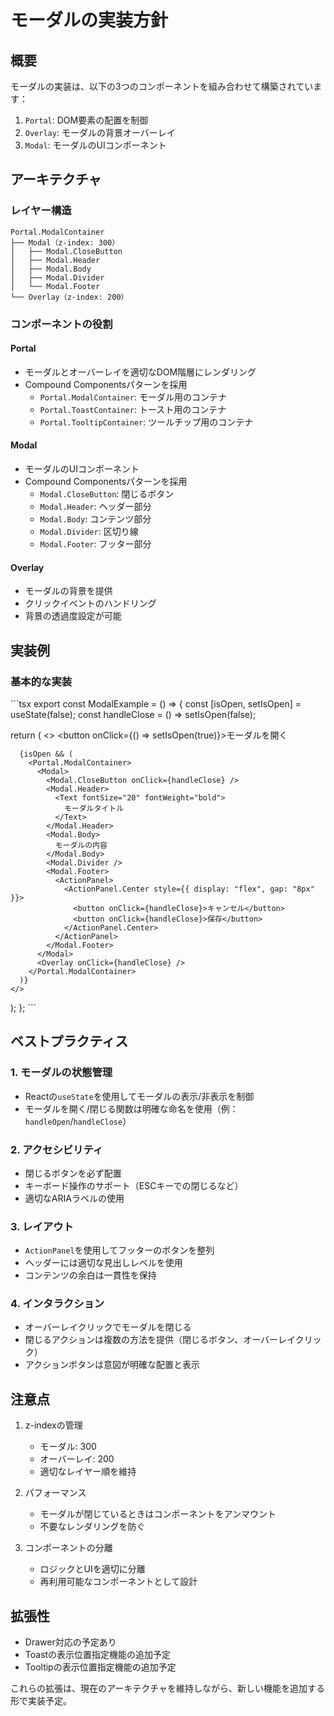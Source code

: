 # モーダルの実装方針

## 概要

モーダルの実装は、以下の3つのコンポーネントを組み合わせて構築されています：

1. `Portal`: DOM要素の配置を制御
2. `Overlay`: モーダルの背景オーバーレイ
3. `Modal`: モーダルのUIコンポーネント

## アーキテクチャ

### レイヤー構造

```
Portal.ModalContainer
├── Modal（z-index: 300）
│   ├── Modal.CloseButton
│   ├── Modal.Header
│   ├── Modal.Body
│   ├── Modal.Divider
│   └── Modal.Footer
└── Overlay（z-index: 200）
```

### コンポーネントの役割

#### Portal

- モーダルとオーバーレイを適切なDOM階層にレンダリング
- Compound Componentsパターンを採用
  - `Portal.ModalContainer`: モーダル用のコンテナ
  - `Portal.ToastContainer`: トースト用のコンテナ
  - `Portal.TooltipContainer`: ツールチップ用のコンテナ

#### Modal

- モーダルのUIコンポーネント
- Compound Componentsパターンを採用
  - `Modal.CloseButton`: 閉じるボタン
  - `Modal.Header`: ヘッダー部分
  - `Modal.Body`: コンテンツ部分
  - `Modal.Divider`: 区切り線
  - `Modal.Footer`: フッター部分

#### Overlay

- モーダルの背景を提供
- クリックイベントのハンドリング
- 背景の透過度設定が可能

## 実装例

### 基本的な実装

\`\`\`tsx
export const ModalExample = () => {
  const [isOpen, setIsOpen] = useState(false);
  const handleClose = () => setIsOpen(false);

  return (
    <>
      <button onClick={() => setIsOpen(true)}>モーダルを開く</button>
      
      {isOpen && (
        <Portal.ModalContainer>
          <Modal>
            <Modal.CloseButton onClick={handleClose} />
            <Modal.Header>
              <Text fontSize="20" fontWeight="bold">
                モーダルタイトル
              </Text>
            </Modal.Header>
            <Modal.Body>
              モーダルの内容
            </Modal.Body>
            <Modal.Divider />
            <Modal.Footer>
              <ActionPanel>
                <ActionPanel.Center style={{ display: "flex", gap: "8px" }}>
                  <button onClick={handleClose}>キャンセル</button>
                  <button onClick={handleClose}>保存</button>
                </ActionPanel.Center>
              </ActionPanel>
            </Modal.Footer>
          </Modal>
          <Overlay onClick={handleClose} />
        </Portal.ModalContainer>
      )}
    </>
  );
};
\`\`\`

## ベストプラクティス

### 1. モーダルの状態管理

- Reactの`useState`を使用してモーダルの表示/非表示を制御
- モーダルを開く/閉じる関数は明確な命名を使用（例：`handleOpen`/`handleClose`）

### 2. アクセシビリティ

- 閉じるボタンを必ず配置
- キーボード操作のサポート（ESCキーでの閉じるなど）
- 適切なARIAラベルの使用

### 3. レイアウト

- `ActionPanel`を使用してフッターのボタンを整列
- ヘッダーには適切な見出しレベルを使用
- コンテンツの余白は一貫性を保持

### 4. インタラクション

- オーバーレイクリックでモーダルを閉じる
- 閉じるアクションは複数の方法を提供（閉じるボタン、オーバーレイクリック）
- アクションボタンは意図が明確な配置と表示

## 注意点

1. z-indexの管理
   - モーダル: 300
   - オーバーレイ: 200
   - 適切なレイヤー順を維持

2. パフォーマンス
   - モーダルが閉じているときはコンポーネントをアンマウント
   - 不要なレンダリングを防ぐ

3. コンポーネントの分離
   - ロジックとUIを適切に分離
   - 再利用可能なコンポーネントとして設計

## 拡張性

- Drawer対応の予定あり
- Toastの表示位置指定機能の追加予定
- Tooltipの表示位置指定機能の追加予定

これらの拡張は、現在のアーキテクチャを維持しながら、新しい機能を追加する形で実装予定。